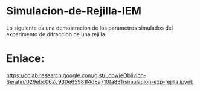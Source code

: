 # Simulacion-de-Rejilla-IEM
Lo siguiente es una demostracion de los parametros simulados del experimento de difraccion de una rejilla
# Enlace:
https://colab.research.google.com/gist/LoowieOblivion-Serafin/029ebc062c930e65981f4d8a710fa831/simulacion-exp-rejilla.ipynb
